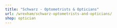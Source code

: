 ```yaml
---
title: "Schwarz - Optometrists & Opticians"
url: /wrexham/schwarz-optometrists-and-opticians/
shop: optician
---
```


